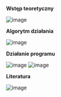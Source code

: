 **Wstęp teoretyczny**

![image](https://github.com/Kuba1618/ReliabilityComputerSystems/assets/59400834/840cc19d-9439-47a3-a30a-2b4793a2aa84)


**Algorytm działania**

![image](https://github.com/Kuba1618/ReliabilityComputerSystems/assets/59400834/9ceec1d2-8a75-4f4f-a2c0-e730786cb3ad)


**Działanie programu**

![image](https://github.com/Kuba1618/ReliabilityComputerSystems/assets/59400834/2a37a210-d9cd-4655-9240-a496ba081157)
![image](https://github.com/Kuba1618/ReliabilityComputerSystems/assets/59400834/cb7680c9-a081-4b39-b8d0-b84403b821c4)


**Literatura**

![image](https://github.com/Kuba1618/ReliabilityComputerSystems/assets/59400834/48dbb8ca-c2ae-468b-aa01-eec1e547ab9b)
